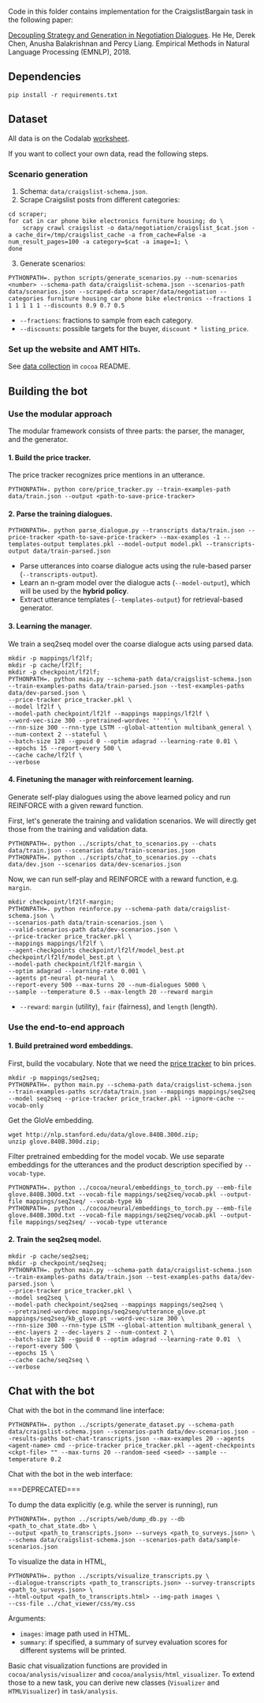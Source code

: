 Code in this folder contains implementation for the CraigslistBargain task in the following paper:

[Decoupling Strategy and Generation in Negotiation Dialogues](https://arxiv.org/abs/1808.09637).
He He, Derek Chen, Anusha Balakrishnan and Percy Liang.
Empirical Methods in Natural Language Processing (EMNLP), 2018.

## Dependencies
`pip install -r requirements.txt`

## Dataset
All data is on the Codalab [worksheet](https://worksheets.codalab.org/worksheets/0x453913e76b65495d8b9730d41c7e0a0c/).

If you want to collect your own data, read the following steps.

### Scenario generation
1. Schema: `data/craigslist-schema.json`.
2. Scrape Craigslist posts from different categories:
```
cd scraper;
for cat in car phone bike electronics furniture housing; do \
    scrapy crawl craigslist -o data/negotiation/craigslist_$cat.json -a cache_dir=/tmp/craigslist_cache -a from_cache=False -a num_result_pages=100 -a category=$cat -a image=1; \
done
```
3. Generate scenarios: 
```
PYTHONPATH=. python scripts/generate_scenarios.py --num-scenarios <number> --schema-path data/craigslist-schema.json --scenarios-path data/scenarios.json --scraped-data scraper/data/negotiation --categories furniture housing car phone bike electronics --fractions 1 1 1 1 1 1 --discounts 0.9 0.7 0.5
```
- `--fractions`: fractions to sample from each category.
- `--discounts`: possible targets for the buyer, `discount * listing_price`.

### Set up the website and AMT HITs. 
See [data collection](../README.md#data-collection) in `cocoa` README.


## Building the bot

### Use the modular approach
The modular framework consists of three parts: the parser, the manager, and the generator.

#### <a name=price-tracker>1. Build the price tracker.</a>
The price tracker recognizes price mentions in an utterance.
```
PYTHONPATH=. python core/price_tracker.py --train-examples-path data/train.json --output <path-to-save-price-tracker>
```

#### 2. Parse the training dialogues.
```
PYTHONPATH=. python parse_dialogue.py --transcripts data/train.json --price-tracker <path-to-save-price-tracker> --max-examples -1 --templates-output templates.pkl --model-output model.pkl --transcripts-output data/train-parsed.json
```
- Parse utterances into coarse dialogue acts using the rule-based parser (`--transcripts-output`).
- Learn an n-gram model over the dialogue acts (`--model-output`), which will be used by the **hybrid policy**.
- Extract utterance templates (`--templates-output`) for retrieval-based generator.

#### 3. Learning the manager.
We train a seq2seq model over the coarse dialogue acts using parsed data.
```
mkdir -p mappings/lf2lf;
mkdir -p cache/lf2lf;
mkdir -p checkpoint/lf2lf;
PYTHONPATH=. python main.py --schema-path data/craigslist-schema.json --train-examples-paths data/train-parsed.json --test-examples-paths data/dev-parsed.json \
--price-tracker price_tracker.pkl \
--model lf2lf \
--model-path checkpoint/lf2lf --mappings mappings/lf2lf \
--word-vec-size 300 --pretrained-wordvec '' '' \
--rnn-size 300 --rnn-type LSTM --global-attention multibank_general \
--num-context 2 --stateful \
--batch-size 128 --gpuid 0 --optim adagrad --learning-rate 0.01 \
--epochs 15 --report-every 500 \
--cache cache/lf2lf \
--verbose
```

#### 4. Finetuning the manager with reinforcement learning.
Generate self-play dialogues using the above learned policy and
run REINFORCE with a given reward function.

First, let's generate the training and validation scenarios.
We will directly get those from the training and validation data.
```
PYTHONPATH=. python ../scripts/chat_to_scenarios.py --chats data/train.json --scenarios data/train-scenarios.json
PYTHONPATH=. python ../scripts/chat_to_scenarios.py --chats data/dev.json --scenarios data/dev-scenarios.json
```
Now, we can run self-play and REINFORCE with a reward function, e.g. `margin`.
```
mkdir checkpoint/lf2lf-margin;
PYTHONPATH=. python reinforce.py --schema-path data/craigslist-schema.json \
--scenarios-path data/train-scenarios.json \
--valid-scenarios-path data/dev-scenarios.json \
--price-tracker price_tracker.pkl \
--mappings mappings/lf2lf \
--agent-checkpoints checkpoint/lf2lf/model_best.pt checkpoint/lf2lf/model_best.pt \
--model-path checkpoint/lf2lf-margin \
--optim adagrad --learning-rate 0.001 \
--agents pt-neural pt-neural \
--report-every 500 --max-turns 20 --num-dialogues 5000 \
--sample --temperature 0.5 --max-length 20 --reward margin
```
- `--reward`: `margin` (utility), `fair` (fairness), and `length` (length).

### Use the end-to-end approach

#### 1. Build pretrained word embeddings.
First, build the vocabulary. Note that we need the [price tracker](#price-tracker) to bin prices.
```
mkdir -p mappings/seq2seq;
PYTHONPATH=. python main.py --schema-path data/craigslist-schema.json --train-examples-paths scr/data/train.json --mappings mappings/seq2seq --model seq2seq --price-tracker price_tracker.pkl --ignore-cache --vocab-only
```

Get the GloVe embedding.
```
wget http://nlp.stanford.edu/data/glove.840B.300d.zip;
unzip glove.840B.300d.zip;
```

Filter pretrained embedding for the model vocab.
We use separate embeddings for the utterances and the product description specified by `--vocab-type`.
```
PYTHONPATH=. python ../cocoa/neural/embeddings_to_torch.py --emb-file glove.840B.300d.txt --vocab-file mappings/seq2seq/vocab.pkl --output-file mappings/seq2seq/ --vocab-type kb
PYTHONPATH=. python ../cocoa/neural/embeddings_to_torch.py --emb-file glove.840B.300d.txt --vocab-file mappings/seq2seq/vocab.pkl --output-file mappings/seq2seq/ --vocab-type utterance
```

#### 2. Train the seq2seq model.
```
mkdir -p cache/seq2seq;
mkdir -p checkpoint/seq2seq;
PYTHONPATH=. python main.py --schema-path data/craigslist-schema.json --train-examples-paths data/train.json --test-examples-paths data/dev-parsed.json \
--price-tracker price_tracker.pkl \
--model seq2seq \
--model-path checkpoint/seq2seq --mappings mappings/seq2seq \
--pretrained-wordvec mappings/seq2seq/utterance_glove.pt mappings/seq2seq/kb_glove.pt --word-vec-size 300 \
--rnn-size 300 --rnn-type LSTM --global-attention multibank_general \
--enc-layers 2 --dec-layers 2 --num-context 2 \
--batch-size 128 --gpuid 0 --optim adagrad --learning-rate 0.01  \
--report-every 500 \
--epochs 15 \
--cache cache/seq2seq \
--verbose
```

## Chat with the bot
Chat with the bot in the command line interface:
```
PYTHONPATH=. python ../scripts/generate_dataset.py --schema-path data/craigslist-schema.json --scenarios-path data/dev-scenarios.json --results-paths bot-chat-transcripts.json --max-examples 20 --agents <agent-name> cmd --price-tracker price_tracker.pkl --agent-checkpoints <ckpt-file> "" --max-turns 20 --random-seed <seed> --sample --temperature 0.2
```
Chat with the bot in the web interface:


===DEPRECATED===

To dump the data explicitly (e.g. while the server is running), run
```
PYTHONPATH=. python ../scripts/web/dump_db.py --db <path_to_chat_state.db> \
--output <path_to_transcripts.json> --surveys <path_to_surveys.json> \
--schema data/craigslist-schema.json --scenarios-path data/sample-scenarios.json 
```

To visualize the data in HTML,
```
PYTHONPATH=. python ../scripts/visualize_transcripts.py \
--dialogue-transcripts <path_to_transcripts.json> --survey-transcripts <path_to_surveys.json> \
--html-output <path_to_transcripts.html> --img-path images \
--css-file ../chat_viewer/css/my.css
```
Arguments:
- `images`: image path used in HTML.
- `summary`: if specified, a summary of survey evaluation scores for different systems will be printed.

Basic chat visualization functions are provided in `cocoa/analysis/visualizer` and `cocoa/analysis/html_visualizer`. To extend those to a new task, you can derive new classes (`Visualizer` and `HTMLVisualizer`) in `task/analysis`.
